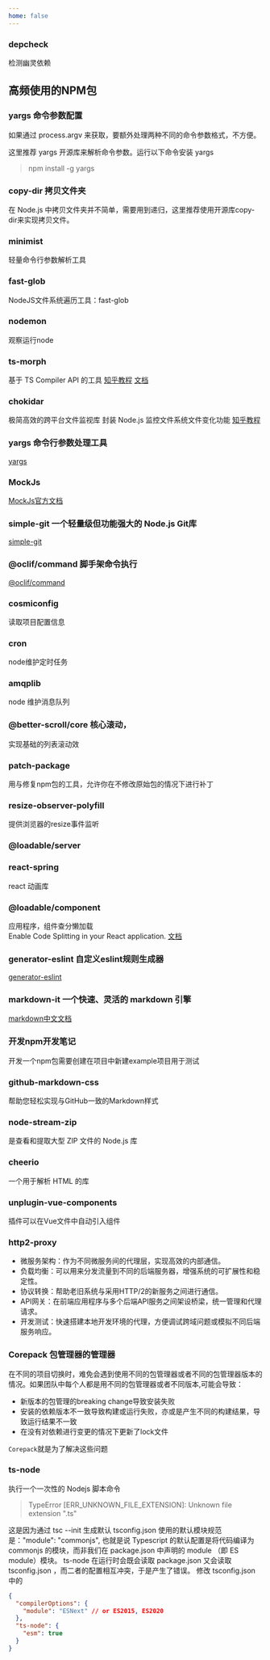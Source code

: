 ```yaml
---
home: false
---
```


### depcheck 
检测幽灵依赖 

## 高频使用的NPM包

### yargs 命令参数配置

如果通过 process.argv 来获取，要额外处理两种不同的命令参数格式，不方便。

这里推荐 yargs 开源库来解析命令参数。运行以下命令安装 yargs
> npm install -g yargs

### copy-dir 拷贝文件夹
在 Node.js 中拷贝文件夹并不简单，需要用到递归，这里推荐使用开源库copy-dir来实现拷贝文件。

### minimist
轻量命令行参数解析工具

### fast-glob
NodeJS文件系统遍历工具：fast-glob

### nodemon
观察运行node

### ts-morph
基于 TS Compiler API 的工具
[知乎教程](https://zhuanlan.zhihu.com/p/616134364)
[文档](https://ts-morph.com/utilities)

### chokidar
极简高效的跨平台文件监视库 封装 Node.js 监控文件系统文件变化功能
[知乎教程](https://zhuanlan.zhihu.com/p/601689232?utm_id=0)

### yargs 命令行参数处理工具
[yargs](https://www.npmjs.com/package/yargs)

### MockJs
[MockJs官方文档](http://mockjs.com/)

### simple-git 一个轻量级但功能强大的 Node.js Git库
[simple-git](https://juejin.cn/post/7229906749070721085)

### @oclif/command 脚手架命令执行
[@oclif/command](https://zhuanlan.zhihu.com/p/54538055)

### cosmiconfig
读取项目配置信息

### cron 
node维护定时任务

### amqplib 
node 维护消息队列

### @better-scroll/core 核心滚动，
实现基础的列表滚动效

### patch-package 
用与修复npm包的工具，允许你在不修改原始包的情况下进行补丁

### resize-observer-polyfill 
提供浏览器的resize事件监听

### @loadable/server

### react-spring 
react 动画库

### @loadable/component
应用程序，组件查分懒加载   
Enable Code Splitting in your React application. 
[文档](https://loadable-components.com/)

### generator-eslint 自定义eslint规则生成器
[generator-eslint](https://github.com/eslint/generator-eslint)

### markdown-it 一个快速、灵活的 markdown 引擎
[markdown中文文档](https://markdown-it.docschina.org/)

### 开发npm开发笔记
开发一个npm包需要创建在项目中新建example项目用于测试

### github-markdown-css
帮助您轻松实现与GitHub一致的Markdown样式

### node-stream-zip
是查看和提取大型 ZIP 文件的 Node.js 库

### cheerio
一个用于解析 HTML 的库

### unplugin-vue-components
插件可以在Vue文件中自动引入组件

### http2-proxy
- 微服务架构：作为不同微服务间的代理层，实现高效的内部通信。
- 负载均衡：可以用来分发流量到不同的后端服务器，增强系统的可扩展性和稳定性。
- 协议转换：帮助老旧系统与采用HTTP/2的新服务之间进行通信。
- API网关：在前端应用程序与多个后端API服务之间架设桥梁，统一管理和代理请求。
- 开发测试：快速搭建本地开发环境的代理，方便调试跨域问题或模拟不同后端服务响应。

### Corepack 包管理器的管理器
在不同的项目切换时，难免会遇到使用不同的包管理器或者不同的包管理器版本的情况。如果团队中每个人都是用不同的包管理器或者不同版本,可能会导致：
- 新版本的包管理的breaking change导致安装失败
- 安装的依赖版本不一致导致构建或运行失败，亦或是产生不同的构建结果，导致运行结果不一致
- 在没有对依赖进行变更的情况下更新了lock文件

`Corepack`就是为了解决这些问题

### ts-node
执行一个一次性的 Nodejs 脚本命令
> TypeError [ERR_UNKNOWN_FILE_EXTENSION]: Unknown file extension ".ts"

这是因为通过 tsc --init 生成默认 tsconfig.json 使用的默认模块规范是："module": "commonjs", 
也就是说 Typescript 的默认配置是将代码编译为 commonjs 的模块，而非我们在 package.json 中声明的 module （即 ES module）模块。
ts-node 在运行时会既会读取 package.json 又会读取 tsconfig.json ，而二者的配置相互冲突，于是产生了错误。
修改 tsconfig.json 中的
``` json
{
  "compilerOptions": {
    "module": "ESNext" // or ES2015, ES2020
  },
  "ts-node": {
    "esm": true
  }
}
```
